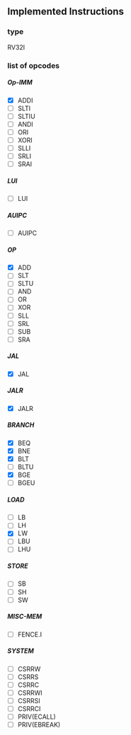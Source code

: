 Implemented Instructions
---

### type
RV32I

### list of opcodes
##### Op-IMM
- [x] ADDI
- [ ] SLTI
- [ ] SLTIU
- [ ] ANDI
- [ ] ORI
- [ ] XORI
- [ ] SLLI
- [ ] SRLI
- [ ] SRAI

##### LUI
- [ ] LUI

##### AUIPC
- [ ] AUIPC

##### OP
- [x] ADD
- [ ] SLT
- [ ] SLTU
- [ ] AND
- [ ] OR
- [ ] XOR
- [ ] SLL
- [ ] SRL
- [ ] SUB
- [ ] SRA

##### JAL
- [x] JAL

##### JALR
- [x] JALR

##### BRANCH
- [x] BEQ
- [x] BNE
- [x] BLT
- [ ] BLTU
- [x] BGE
- [ ] BGEU

##### LOAD
- [ ] LB
- [ ] LH
- [x] LW
- [ ] LBU
- [ ] LHU

##### STORE
- [ ] SB
- [ ] SH
- [ ] SW

##### MISC-MEM
- [ ] FENCE.I

##### SYSTEM
- [ ] CSRRW
- [ ] CSRRS
- [ ] CSRRC
- [ ] CSRRWI
- [ ] CSRRSI
- [ ] CSRRCI
- [ ] PRIV(ECALL)
- [ ] PRIV(EBREAK)
